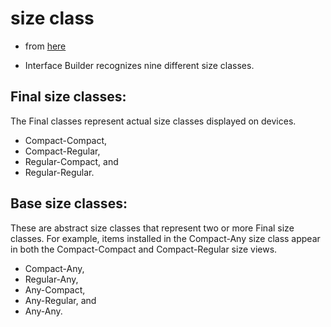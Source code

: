 # size class

* from [here](https://developer.apple.com/library/content/documentation/UserExperience/Conceptual/AutolayoutPG/Size-ClassSpecificLayout.html)

* Interface Builder recognizes nine different size classes.

## Final size classes:
The Final classes represent actual size classes displayed on devices.
  * Compact-Compact,
  * Compact-Regular,
  * Regular-Compact, and
  * Regular-Regular.

## Base size classes:
These are abstract size classes that represent two or
more Final size classes. For example, items installed in the Compact-Any size
class appear in both the Compact-Compact and Compact-Regular size views.

* Compact-Any,
* Regular-Any,
* Any-Compact,
* Any-Regular, and
* Any-Any.
